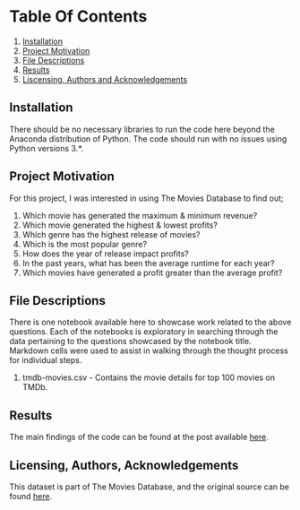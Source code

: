 # Table Of Contents
1. [Installation](#installation)
2. [Project Motivation](#projectmotivation)
3. [File Descriptions](#filedescriptions)
4. [Results](#results)
5. [Liscensing, Authors and Acknowledgements](#liscense)

## Installation
<a id='installation'></a>
There should be no necessary libraries to run the code here beyond the Anaconda distribution of Python. The code should run with no issues using Python versions 3.*.

## Project Motivation
<a id='projectmotivation'></a>
For this project, I was interested in using The Movies Database to find out;
1. Which movie has generated the maximum & minimum revenue?
2. Which movie generated the highest & lowest profits?
3. Which genre has the highest release of movies?
4. Which is the most popular genre?
5. How does the year of release impact profits?
6. In the past years, what has been the average runtime for each year?
7. Which movies have generated a profit greater than the average profit?

## File Descriptions
<a id='filedescriptions'></a>
There is one notebook available here to showcase work related to the above questions. Each of the notebooks is exploratory in searching through the data pertaining to the questions showcased by the notebook title. Markdown cells were used to assist in walking through the thought process for individual steps.
1. tmdb-movies.csv - Contains the movie details for top 100 movies on TMDb.

## Results
<a id='results'></a>
The main findings of the code can be found at the post available [here](https://amankumbhani.medium.com/this-analysis-will-make-you-take-a-trip-with-airbnb-3d2aca5a5fc6).

## Licensing, Authors, Acknowledgements
<a id='liscense'></a>
This dataset is part of The Movies Database, and the original source can be found [here](https://www.kaggle.com/juzershakir/tmdb-movies-dataset).
